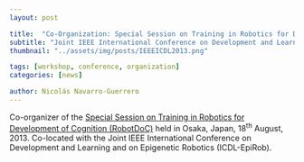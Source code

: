 ```yaml
---
layout: post

title:  "Co-Organization: Special Session on Training in Robotics for Development of Cognition (RobotDoC)"
subtitle: "Joint IEEE International Conference on Development and Learning and on Epigenetic Robotics (ICDL-EpiRob)"
thumbnail: "../assets/img/posts/IEEEICDL2013.png"

tags: [workshop, conference, organization]
categories: [news]

author: Nicolás Navarro-Guerrero
---
```


Co-organizer of the <a href="http://www.er.ams.eng.osaka-u.ac.jp/icdl-epirob-2013/specialsession-vollmer.html" target="_blank">Special Session on Training in Robotics for Development of Cognition (RobotDoC)</a> held in Osaka, Japan, 18<sup>th</sup> August, 2013. Co-located with the Joint IEEE International Conference on Development and Learning and on Epigenetic
Robotics (ICDL-EpiRob).

<!--more-->

